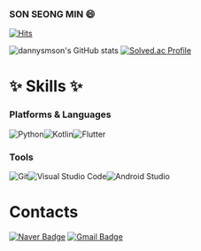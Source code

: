 ### SON SEONG MIN 😄
[![Hits](https://hits.seeyoufarm.com/api/count/incr/badge.svg?url=https%3A%2F%2Fgithub.com%2Fdannysmson&count_bg=%23BD63FF&title_bg=%23BD63FF&icon=&icon_color=%23E7E7E7&title=hits&edge_flat=false)](https://hits.seeyoufarm.com)

![dannysmson's GitHub stats](https://github-readme-stats.vercel.app/api?username=dannysmson&theme=radical&show_icons=true)
[![Solved.ac Profile](http://mazassumnida.wtf/api/v2/generate_badge?boj=dannysmson)](https://solved.ac/dannysmson)
# ✨ Skills ✨
### Platforms & Languages
<img alt="Python" src ="https://img.shields.io/badge/Python-3776AB.svg?&style=for-the-badge&logo=Python&logoColor=white"/><img alt="Kotlin" src ="https://img.shields.io/badge/Kotlin-7F52FF.svg?&style=for-the-badge&logo=Kotlin&logoColor=white"/><img alt="Flutter" src ="https://img.shields.io/badge/Flutter-02569B.svg?&style=for-the-badge&logo=Flutter&logoColor=white"/>
### Tools
<img alt="Git" src ="https://img.shields.io/badge/Git-F05032.svg?&style=for-the-badge&logo=Git&logoColor=white"/><img alt="Visual Studio Code" src ="https://img.shields.io/badge/Visual%20Studio%20Code-007ACC.svg?&style=for-the-badge&logo=Visual%20Studio%20Code&logoColor=white"/><img alt="Android Studio" src ="https://img.shields.io/badge/Android%20Studio-3DDC84.svg?&style=for-the-badge&logo=Android%20Studio&logoColor=white"/>
# Contacts
[![Naver Badge](https://img.shields.io/badge/Naver-03C75A?style=flat-square&logoColor=white&link=mailto:dannysmson@naver.com)](mailto:dannysmson@naver.com)
[![Gmail Badge](https://img.shields.io/badge/Gmail-d14836?style=flat-square&logo=Gmail&logoColor=white&link=mailto:dannysmson@gmail.com)](mailto:dannysmson@gmail.com)
<!--
**dannysmson/dannysmson** is a ✨ _special_ ✨ repository because its `README.md` (this file) appears on your GitHub profile.

Here are some ideas to get you started:

- 🔭 I’m currently working on ...
- 🌱 I’m currently learning ...
- 👯 I’m looking to collaborate on ...
- 🤔 I’m looking for help with ...
- 💬 Ask me about ...
- 📫 How to reach me: ...
- 😄 Pronouns: ...
- ⚡ Fun fact: ...
-->
